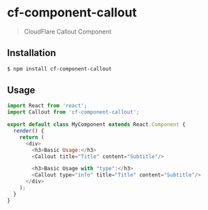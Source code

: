 # cf-component-callout

> CloudFlare Callout Component

## Installation

```sh
$ npm install cf-component-callout
```

## Usage

```js
import React from 'react';
import Callout from 'cf-component-callout';

export default class MyComponent extends React.Component {
  render() {
    return (
      <div>
        <h3>Basic Usage:</h3>
        <Callout title="Title" content="Subtitle"/>

        <h3>Basic Usage with "type":</h3>
        <Callout type="info" title="Title" content="Subtitle"/>
      </div>
    );
  }
}
```
